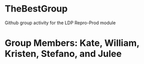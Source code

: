 # TheBestGroup
Github group activity for the LDP Repro-Prod module 

# Group Members: Kate, William, Kristen, Stefano, and Julee
